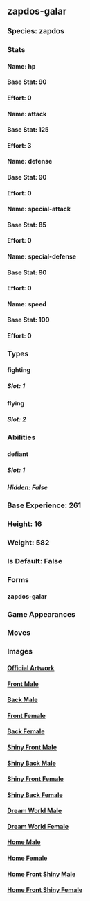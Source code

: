 ## zapdos-galar
### Species: zapdos
### Stats
#### Name: hp
#### Base Stat: 90
#### Effort: 0
#### Name: attack
#### Base Stat: 125
#### Effort: 3
#### Name: defense
#### Base Stat: 90
#### Effort: 0
#### Name: special-attack
#### Base Stat: 85
#### Effort: 0
#### Name: special-defense
#### Base Stat: 90
#### Effort: 0
#### Name: speed
#### Base Stat: 100
#### Effort: 0
### Types
#### fighting
##### Slot: 1
#### flying
##### Slot: 2
### Abilities
#### defiant
##### Slot: 1
##### Hidden: False
### Base Experience: 261
### Height: 16
### Weight: 582
### Is Default: False
### Forms
#### zapdos-galar
### Game Appearances
### Moves
### Images
#### [Official Artwork](https://raw.githubusercontent.com/PokeAPI/sprites/master/sprites/pokemon/other/official-artwork/10167.png)
#### [Front Male](https://raw.githubusercontent.com/PokeAPI/sprites/master/sprites/pokemon/10167.png)
#### [Back Male](https://raw.githubusercontent.com/PokeAPI/sprites/master/sprites/pokemon/back/10167.png)
#### [Front Female](None)
#### [Back Female](None)
#### [Shiny Front Male](https://raw.githubusercontent.com/PokeAPI/sprites/master/sprites/pokemon/shiny/10167.png)
#### [Shiny Back Male](https://raw.githubusercontent.com/PokeAPI/sprites/master/sprites/pokemon/back/10167.png)
#### [Shiny Front Female](None)
#### [Shiny Back Female](None)
#### [Dream World Male](None)
#### [Dream World Female](None)
#### [Home Male](https://raw.githubusercontent.com/PokeAPI/sprites/master/sprites/pokemon/other/home/10167.png)
#### [Home Female](None)
#### [Home Front Shiny Male](https://raw.githubusercontent.com/PokeAPI/sprites/master/sprites/pokemon/other/home/shiny/10167.png)
#### [Home Front Shiny Female](None)